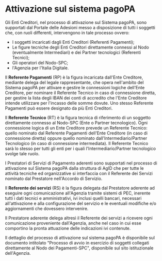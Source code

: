 Attivazione sul sistema pagoPA
==============================

Gli Enti Creditori, nel processo di attivazione sul Sistema pagoPA, sono
supportati dal Portale delle Adesioni messo a disposizione di tutti i
soggetti che, con ruoli differenti, intervengono in tale processo
ovvero:

-   I soggetti incaricati dagli Enti Creditori (Referenti Pagamenti);
-   Le figure tecniche degli Enti Creditori direttamente connessi al
    Nodo (eventualmente Intermediari) e dei Partner tecnologici
    (Referenti Tecnici);
-   Gli operatori del Nodo-SPC;
-   l'Agenzia per l'Italia Digitale.

Il **Referente Pagamenti** (RP) è la figura incaricata dall'Ente
Creditore, mediante delega del legale rappresentante, che opera
nell'ambito del Sistema pagoPA per attivare e gestire le connessioni
logiche dell\'Ente Creditore, per nominare il Referente Tecnico in caso
di connessione diretta, per gestire la lista degli IBAN dei conti di
accredito che l'Ente Creditore intende utilizzare per l'incasso delle
somme dovute. Uno stesso Referente Pagamenti può essere designato da più
Enti Creditori.

Il **Referente Tecnico** (RT) è la figura tecnica di riferimento di un
soggetto direttamente connesso al Nodo-SPC (Ente o Partner tecnologico).
Ogni connessione logica di un Ente Creditore prevede un Referente
Tecnico: quello nominato dal Referente Pagamenti dell'Ente Creditore (in
caso di connessione diretta) oppure quello nominato
dall'Intermediario/Partner Tecnologico (in caso di connessione
intermediata). Il Referente Tecnico sarà lo stesso per tutti gli enti
per i quali l'Intermediario/Partner tecnologico svolge tale ruolo.

I Prestatori di Servizi di Pagamento aderenti sono supportati nel
processo di attivazione sul Sistema pagoPA dalla struttura di AgID che
per tutte le attività tecniche ed organizzative si interfaccia con il
Referente dei Servizi nominato dal Prestatore nell'Accordo di Servizio.

Il **Referente dei servizi** (RS) è la figura delegata dal Prestatore
aderente ad eseguire ogni comunicazione all\'Agenzia tramite sistemi di
PEC, inerente tutti i dati tecnici e amministrativi, ivi inclusi quelli
bancari, necessari all\'attivazione e alla configurazione del servizio e
le eventuali modifiche e/o aggiornamenti che dovessero intervenire.

Il Prestatore aderente delega altresì il Referente dei servizi a
ricevere ogni comunicazione proveniente dall\'Agenzia, anche nel caso in
cui esse comportino la pronta attuazione delle indicazioni ivi
contenute.

Il dettaglio del processo di attivazione sul sistema pagoPA è
disponibile sul documento intitolato "Processo di avvio in esercizio di
soggetti collegati direttamente al Nodo dei Pagamenti-SPC", disponibile
sul sito istituzionale dell'Agenzia.

